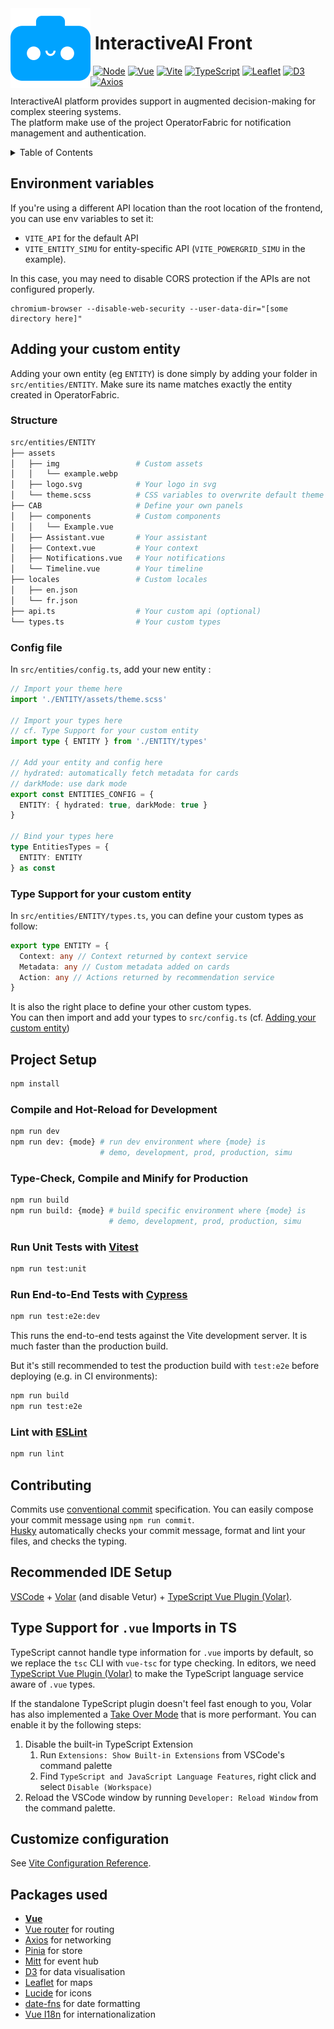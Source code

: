 <img align="left" width="128" height="128" src="./public/android-chrome-512x512.png" alt="InteractiveAI logo" />

# ​ InteractiveAI Front

​ [![Node](https://img.shields.io/badge/Node-339933?style=plastic&logo=nodedotjs&logoColor=fff)](https://nodejs.org) [![Vue](https://img.shields.io/badge/Vue-35495E?style=plastic&logo=vuedotjs&logoColor=fff)](https://vuejs.org) [![Vite](https://img.shields.io/badge/Vite-%23646CFF.svg?style=plastic&logo=vite&logoColor=fff)](https://vitejs.dev) [![TypeScript](https://img.shields.io/badge/Typescript-%23007ACC.svg?style=plastic&logo=typescript&logoColor=fff)](https://www.typescriptlang.org) [![Leaflet](https://img.shields.io/badge/Leaflet-199900?style=plastic&logo=Leaflet&logoColor=fff)](https://leafletjs.com) [![D3](https://img.shields.io/badge/D3-F9A03C?style=plastic&logo=d3.js&logoColor=fff)](https://d3js.org) [![Axios](https://img.shields.io/badge/Axios-671ddf?&style=plastic&logo=axios&logoColor=fff)](https://axios-http.com)

InteractiveAI platform provides support in augmented decision-making for complex steering systems.  
The platform make use of the project OperatorFabric for notification management and authentication.

<details>
  <summary>Table of Contents</summary>
  <ol>
    <li><a href="#environment-variables">Environment variables</a></li>
    <li>
      <a href="#adding-your-custom-entity">Adding your custom entity</a>
      <ul>
        <li><a href="#structure">Structure</a></li>
        <li><a href="#config-file">Config file</a></li>
        <li><a href="#type-support-for-your-custom-entity">Type Support for your custom entity</a></li>
      </ul>
    </li>
    <li>
      <a href="#project-setup">Project Setup</a>
      <ul>
        <li><a href="#compile-and-hot-reload-for-development">Compile and Hot-Reload for Development</a></li>
        <li><a href="#type-check-compile-and-minify-for-production">Type-Check, Compile and Minify for Production</a></li>
        <li><a href="#run-unit-tests-with-vitest">Run Unit Tests with Vitest</a></li>
        <li><a href="#run-end-to-end-tests-with-cypress">Run End-to-End Tests with Cypress</a></li>
        <li><a href="#lint-with-eslint">Lint with ESLint</a></li>
      </ul>
    </li>
    <li><a href="#contributing">Contributing</a></li>
    <li><a href="#recommended-ide-setup">Recommended IDE Setup</a></li>
    <li><a href="#type-support-for-vue-imports-in-ts">Type Support for `.vue` Imports in TS</a></li>
    <li><a href="#customize-configuration">Customize configuration</a></li>
    <li><a href="#packages-used">Packages used</a></li>

  </ol>
</details>

## Environment variables

If you're using a different API location than the root location of the frontend, you can use env variables to set it:

- `VITE_API` for the default API
- `VITE_ENTITY_SIMU` for entity-specific API (`VITE_POWERGRID_SIMU` in the example).

In this case, you may need to disable CORS protection if the APIs are not configured properly.

```
chromium-browser --disable-web-security --user-data-dir="[some directory here]"
```

## Adding your custom entity

Adding your own entity (eg `ENTITY`) is done simply by adding your folder in `src/entities/ENTITY`.
Make sure its name matches exactly the entity created in OperatorFabric.

### Structure

```sh
src/entities/ENTITY
├── assets
│   ├── img                 # Custom assets
│   │   └── example.webp
│   ├── logo.svg            # Your logo in svg
│   └── theme.scss          # CSS variables to overwrite default theme
├── CAB                     # Define your own panels
│   ├── components          # Custom components
│   │   └── Example.vue
│   ├── Assistant.vue       # Your assistant
│   ├── Context.vue         # Your context
│   ├── Notifications.vue   # Your notifications
│   └── Timeline.vue        # Your timeline
├── locales                 # Custom locales
│   ├── en.json
│   └── fr.json
├── api.ts                  # Your custom api (optional)
└── types.ts                # Your custom types
```

### Config file

In `src/entities/config.ts`, add your new entity :

```ts
// Import your theme here
import './ENTITY/assets/theme.scss'

// Import your types here
// cf. Type Support for your custom entity
import type { ENTITY } from './ENTITY/types'

// Add your entity and config here
// hydrated: automatically fetch metadata for cards
// darkMode: use dark mode
export const ENTITIES_CONFIG = {
  ENTITY: { hydrated: true, darkMode: true }
}

// Bind your types here
type EntitiesTypes = {
  ENTITY: ENTITY
} as const
```

### Type Support for your custom entity

In `src/entities/ENTITY/types.ts`, you can define your custom types as follow:

```ts
export type ENTITY = {
  Context: any // Context returned by context service
  Metadata: any // Custom metadata added on cards
  Action: any // Actions returned by recommendation service
}
```

It is also the right place to define your other custom types.  
You can then import and add your types to `src/config.ts` (cf. [Adding your custom entity](#adding-your-custom-entity))

## Project Setup

```sh
npm install
```

### Compile and Hot-Reload for Development

```sh
npm run dev
npm run dev: {mode} # run dev environment where {mode} is
                    # demo, development, prod, production, simu
```

### Type-Check, Compile and Minify for Production

```sh
npm run build
npm run build: {mode} # build specific environment where {mode} is
                      # demo, development, prod, production, simu
```

### Run Unit Tests with [Vitest](https://vitest.dev/)

```sh
npm run test:unit
```

### Run End-to-End Tests with [Cypress](https://www.cypress.io/)

```sh
npm run test:e2e:dev
```

This runs the end-to-end tests against the Vite development server.
It is much faster than the production build.

But it's still recommended to test the production build with `test:e2e` before deploying (e.g. in CI environments):

```sh
npm run build
npm run test:e2e
```

### Lint with [ESLint](https://eslint.org/)

```sh
npm run lint
```

## Contributing

Commits use [conventional commit](https://www.conventionalcommits.org/en/v1.0.0/#summary) specification. You can easily compose your commit message using `npm run commit`.  
[Husky](https://typicode.github.io/husky/) automatically checks your commit message, format and lint your files, and checks the typing.

## Recommended IDE Setup

[VSCode](https://code.visualstudio.com/) + [Volar](https://marketplace.visualstudio.com/items?itemName=Vue.volar) (and disable Vetur) + [TypeScript Vue Plugin (Volar)](https://marketplace.visualstudio.com/items?itemName=Vue.vscode-typescript-vue-plugin).

## Type Support for `.vue` Imports in TS

TypeScript cannot handle type information for `.vue` imports by default, so we replace the `tsc` CLI with `vue-tsc` for type checking. In editors, we need [TypeScript Vue Plugin (Volar)](https://marketplace.visualstudio.com/items?itemName=Vue.vscode-typescript-vue-plugin) to make the TypeScript language service aware of `.vue` types.

If the standalone TypeScript plugin doesn't feel fast enough to you, Volar has also implemented a [Take Over Mode](https://github.com/johnsoncodehk/volar/discussions/471#discussioncomment-1361669) that is more performant. You can enable it by the following steps:

1. Disable the built-in TypeScript Extension
   1. Run `Extensions: Show Built-in Extensions` from VSCode's command palette
   2. Find `TypeScript and JavaScript Language Features`, right click and select `Disable (Workspace)`
2. Reload the VSCode window by running `Developer: Reload Window` from the command palette.

## Customize configuration

See [Vite Configuration Reference](https://vitejs.dev/config/).

## Packages used

- **[Vue](https://vuejs.org/guide/introduction.html)**
- [Vue router](https://router.vuejs.org/guide/) for routing
- [Axios](https://axios-http.com/docs/intro) for networking
- [Pinia](https://pinia.vuejs.org/core-concepts/) for store
- [Mitt](https://github.com/developit/mitt) for event hub
- [D3](https://d3js.org/getting-started) for data visualisation
- [Leaflet](https://leafletjs.com/reference.html) for maps
- [Lucide](https://lucide.dev/icons/) for icons
- [date-fns](https://date-fns.org/docs/Getting-Started) for date formatting
- [Vue I18n](https://vue-i18n.intlify.dev/) for internationalization
